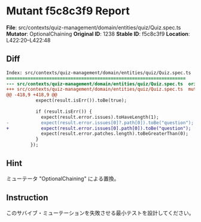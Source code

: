 # Mutant f5c8c3f9 Report

**File**: src/contexts/quiz-management/domain/entities/quiz/Quiz.spec.ts
**Mutator**: OptionalChaining
**Original ID**: 1238
**Stable ID**: f5c8c3f9
**Location**: L422:20–L422:48

## Diff

```diff
Index: src/contexts/quiz-management/domain/entities/quiz/Quiz.spec.ts
===================================================================
--- src/contexts/quiz-management/domain/entities/quiz/Quiz.spec.ts	original
+++ src/contexts/quiz-management/domain/entities/quiz/Quiz.spec.ts	mutated #1238
@@ -418,9 +418,9 @@
           expect(result.isErr()).toBe(true);
 
           if (result.isErr()) {
             expect(result.error.issues).toHaveLength(1);
-            expect(result.error.issues[0]?.path[0]).toBe("question");
+            expect(result.error.issues[0].path[0]).toBe("question");
             expect(result.error.patches.length).toBeGreaterThan(0);
           }
         });
```

## Hint

ミューテータ "OptionalChaining" による置換。

## Instruction

このサバイブ・ミューテーションを失敗させる最小テストを設計してください。
